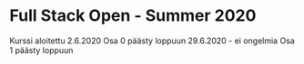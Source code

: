 # Full Stack Open - Summer 2020

Kurssi aloitettu 2.6.2020
Osa 0 päästy loppuun 29.6.2020 - ei ongelmia
Osa 1 päästy loppuun 